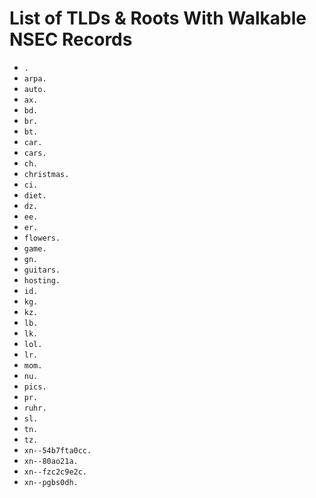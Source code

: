 # List of TLDs & Roots With Walkable NSEC Records

* `.`
* `arpa.`
* `auto.`
* `ax.`
* `bd.`
* `br.`
* `bt.`
* `car.`
* `cars.`
* `ch.`
* `christmas.`
* `ci.`
* `diet.`
* `dz.`
* `ee.`
* `er.`
* `flowers.`
* `game.`
* `gn.`
* `guitars.`
* `hosting.`
* `id.`
* `kg.`
* `kz.`
* `lb.`
* `lk.`
* `lol.`
* `lr.`
* `mom.`
* `nu.`
* `pics.`
* `pr.`
* `ruhr.`
* `sl.`
* `tn.`
* `tz.`
* `xn--54b7fta0cc.`
* `xn--80ao21a.`
* `xn--fzc2c9e2c.`
* `xn--pgbs0dh.`
